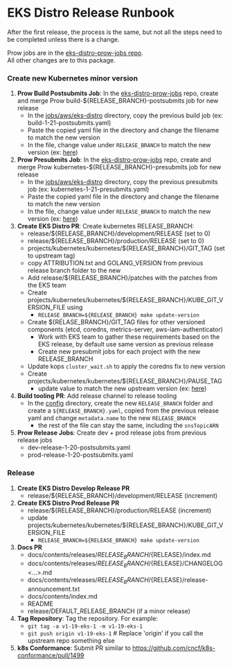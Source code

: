 # EKS Distro Release Runbook

After the first release, the process is the same, but not all the steps need to be completed
unless there is a change.

Prow jobs are in the [eks-distro-prow-jobs repo](https://github.com/aws/eks-distro-prow-jobs/tree/main/jobs/aws/eks-distro).  
All other changes are to this package. 

### Create new Kubernetes minor version
1. **Prow Build Postsubmits Job**: In the
   [eks-distro-prow-jobs](https://github.com/aws/eks-distro-prow-jobs/tree/main/jobs/aws/eks-distro) repo, create and
   merge Prow build-${RELEASE_BRANCH}-postsubmits job for new release
    * In the [jobs/aws/eks-distro](https://github.com/aws/eks-distro-prow-jobs/tree/main/jobs/aws/eks-distro) directory,
      copy the previous build job (ex: build-1-21-postsubmits.yaml)
    * Paste the copied yaml file in the directory and change the filename to match the new version
    * In the file, change value under `RELEASE_BRANCH` to match the new version (ex:
      [here](https://github.com/aws/eks-distro-prow-jobs/blob/49377e50748a9bec611aec7bb23873a14aa84e11/jobs/aws/eks-distro/build-1-21-postsubmits.yaml#L51))
1. **Prow Presubmits Job**: In the
   [eks-distro-prow-jobs](https://github.com/aws/eks-distro-prow-jobs/tree/main/jobs/aws/eks-distro) repo, create and
   merge Prow kubernetes-${RELEASE_BRANCH}-presubmits job for new release
    * In the [jobs/aws/eks-distro](https://github.com/aws/eks-distro-prow-jobs/tree/main/jobs/aws/eks-distro) directory,
      copy the previous presubmits job (ex: kubernetes-1-21-presubmits.yaml)
    * Paste the copied yaml file in the directory and change the filename to match the new version
    * In the file, change value under `RELEASE_BRANCH` to match the new version (ex:
      [here](https://github.com/aws/eks-distro-prow-jobs/blob/49377e50748a9bec611aec7bb23873a14aa84e11/jobs/aws/eks-distro/kubernetes-1-21-presubmits.yaml#L39))
1. **Create EKS Distro PR**: Create kubernetes RELEASE_BRANCH:
   * release/${RELEASE_BRANCH}/development/RELEASE (set to 0)
   * release/${RELEASE_BRANCH}/production/RELEASE (set to 0)
   * projects/kubernetes/kubernetes/${RELEASE_BRANCH}/GIT_TAG (set to upstream tag)
   * copy ATTRIBUTION.txt and GOLANG_VERSION from previous release branch folder to the new
   * Add release/${RELEASE_BRANCH}/patches with the patches from the EKS team
   * Create projects/kubernetes/kubernetes/${RELEASE_BRANCH}/KUBE_GIT_VERSION_FILE using
      * `RELEASE_BRANCH=${RELEASE_BRANCH} make update-version`
   * Create ${RELASE_BRANCH}/GIT_TAG files for other versioned components (etcd, coredns, metrics-server, aws-iam-authenticator)
      * Work with EKS team to gather these requirements based on the EKS release, by default use same version as previous release
      * Create new presubmit jobs for each project with the new RELEASE_BRANCH
   * Update kops `cluster_wait.sh` to apply the coredns fix to new version
   * Create projects/kubernetes/kubernetes/${RELEASE_BRANCH}/PAUSE_TAG
      * update value to match the new upstream version (ex: [here](https://github.com/kubernetes/kubernetes/blob/v1.21.0/build/pause/Makefile#L20))
1. **Build tooling PR**: Add release channel to release tooling
   * In the [config](https://github.com/aws/eks-distro-build-tooling/tree/main/release/config) directory,
     create the new `RELEASE_BRANCH` folder and create a `${RELEASE_BRANCH}.yaml`, copied from the previous 
     release yaml and change `metadata.name` to the new `RELEASE_BRANCH`
      * the rest of the file can stay the same, including the `snsTopicARN`
1. **Prow Release Jobs**: Create dev + prod release jobs from previous release jobs
   * dev-release-1-20-postsubmits.yaml
   * prod-release-1-20-postsubmits.yaml   

### Release
1. **Create EKS Distro Develop Release PR**
   * release/${RELEASE_BRANCH}/development/RELEASE (increment)
1. **Create EKS Distro Prod Release PR**
   * release/${RELEASE_BRANCH}/production/RELEASE (increment)
   * update projects/kubernetes/kubernetes/${RELEASE_BRANCH}/KUBE_GIT_VERSION_FILE
      * `RELEASE_BRANCH=${RELEASE_BRANCH} make update-version`
1. **Docs PR**
   * docs/contents/releases/${RELEASE_BRANCH}/${RELEASE}/index.md
   * docs/contents/releases/${RELEASE_BRANCH}/${RELEASE}/CHANGELOG<...>.md
   * docs/contents/releases/${RELEASE_BRANCH}/${RELEASE}/release-announcement.txt
   * docs/contents/index.md
   * README
   * release/DEFAULT_RELEASE_BRANCH (if a minor release)
1. **Tag Repository**: Tag the repository. For example:
   * `git tag -a v1-19-eks-1 -m v1-19-eks-1`
   * `git push origin v1-19-eks-1` # Replace 'origin' if you call the upstream repo something else
1. **k8s Conformance**: Submit PR similar to https://github.com/cncf/k8s-conformance/pull/1499
